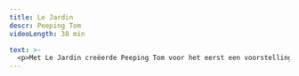 ```yaml
---
title: Le Jardin
descr: Peeping Tom
videoLength: 38 min

text: >-
  <p>Met Le Jardin creëerde Peeping Tom voor het eerst een voorstelling voor het podium. De voorstelling bestaat uit een film - gedraaid in een Afrikaanse nachtclub in Brussel - gevolgd door een stuk danstheater. Le Jardin werd gecreëerd door Gabriela Carrizo, Franck Chartier en Simon Versnel, en ging op 13 juni 2002 in première in Victoria, Gent (BE). Het stuk ging tussen 2002 en 2008 op tournee doorheen Europa. Le Jardin vormde ook het eerste luik van een trilogie en werd gevolgd in 2004 door Le Salon en in 2007 door Le Sous Sol.<br><br>In Le Jardin dompelen de meest uiteenlopende en buitenissige personages zich onder in het nachtleven. Deze droom of nachtmerrie roept een wereld op zonder barrières. In de live-performance keren drie personages uit de film terug in een netjes verzorgde tuin waar een compleet andere, georganiseerde realiteit begint. De confrontatie van het jonge koppel met een oude, gekwelde man brengt het belang van het lijfelijke en de tragedie van gemiste kansen tot uitdrukking.</p><p><strong>Credits</strong><br>Creatie en uitvoering: Gabriela Carrizo, Franck Chartier, Simon Versnel.<br>Decor: Pol Heyvaert<br>Lichtontwerp: Gerd Van Looy<br>Techniek: Yves Leirs<br>Geluid: Sibren Hanssens<br><br><strong>Film</strong><br>Creatie en uitvoering: Gabriela Carrizo, Franck Chartier, Rika Esser<br>Acteurs: Simon Versnel, Isnel da Silveira, Nordine Benchorf, Heloise da Costa, Louis Clément da Costa, Eurudike De Beul, Ina Geerts, Sam Louwyck, Jan Paul, Bah Mamadou Halfi, Tina Pattama Soonthara, Darryl E. Woods<br>Camera: Franck Chartier<br>Montage: Nico Leunen<br>Geluidsmontage: Peter Van Laerhoven<br>Arrangementen: Gianfranco Celestino, John Terlenka<br><br>Coproducenten: Festival Perspectives Saarbrücken, Anno ’02 &amp; de Kortrijkse Schouwburg, Ballet Preljocaj Centre Chorégraphique Aix-en-Provence<br><br>Met de steun van het Ministerie van de Vlaamse Gemeenschap, Victoria, Vrij naar Marino Basso, Needcompany, Les Ballets C de la B en Claudine Grand’Henry.</p>
---
```

